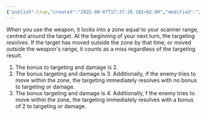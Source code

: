 ```yaml
---
{"publish":true,"created":"2025-08-07T17:37:26.182+02:00","modified":"2025-08-07T18:41:47.019+02:00","cssclasses":""}
---
```


When you use the weapon, it locks into a zone equal to your scanner range, centred around the target. At the beginning of your next turn, the targeting resolves. If the target has moved outside the zone by that time, or moved outside the weapon's range, it counts as a miss regardless of the targeting result.

1. The bonus to targeting and damage is 2.
2. The bonus targeting and damage is 3. Additionally, if the enemy tries to move within the zone, the targeting immediately resolves with no bonus to targeting or damage.
3. The bonus targeting and damage is 4. Additionally, f the enemy tries to move within the zone, the targeting immediately resolves with a bonus of 2 to targeting or damage.